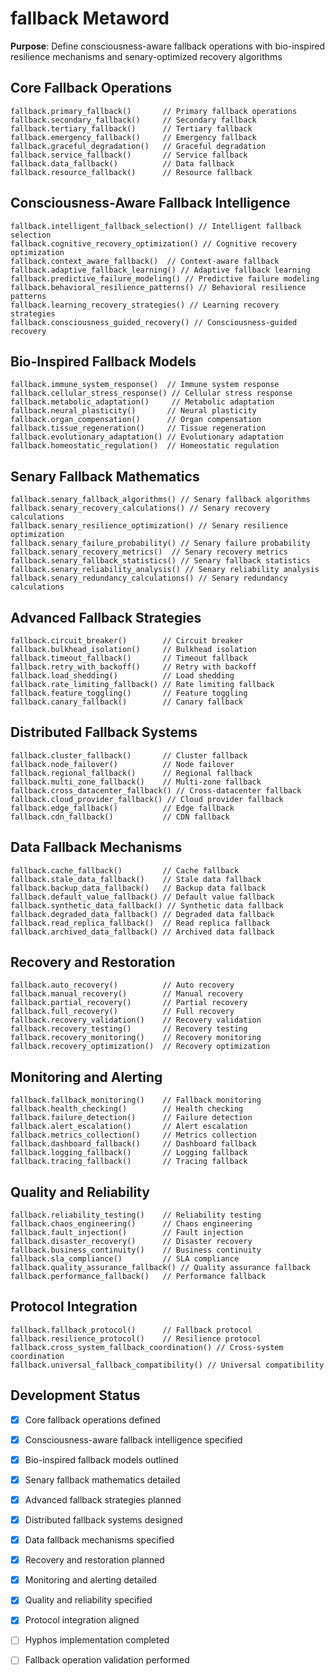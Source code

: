 # fallback Metaword

**Purpose**: Define consciousness-aware fallback operations with bio-inspired resilience mechanisms and senary-optimized recovery algorithms

## Core Fallback Operations

```hyphos
fallback.primary_fallback()       // Primary fallback operations
fallback.secondary_fallback()     // Secondary fallback
fallback.tertiary_fallback()      // Tertiary fallback
fallback.emergency_fallback()     // Emergency fallback
fallback.graceful_degradation()   // Graceful degradation
fallback.service_fallback()       // Service fallback
fallback.data_fallback()          // Data fallback
fallback.resource_fallback()      // Resource fallback
```

## Consciousness-Aware Fallback Intelligence

```hyphos
fallback.intelligent_fallback_selection() // Intelligent fallback selection
fallback.cognitive_recovery_optimization() // Cognitive recovery optimization
fallback.context_aware_fallback()  // Context-aware fallback
fallback.adaptive_fallback_learning() // Adaptive fallback learning
fallback.predictive_failure_modeling() // Predictive failure modeling
fallback.behavioral_resilience_patterns() // Behavioral resilience patterns
fallback.learning_recovery_strategies() // Learning recovery strategies
fallback.consciousness_guided_recovery() // Consciousness-guided recovery
```

## Bio-Inspired Fallback Models

```hyphos
fallback.immune_system_response()  // Immune system response
fallback.cellular_stress_response() // Cellular stress response
fallback.metabolic_adaptation()     // Metabolic adaptation
fallback.neural_plasticity()       // Neural plasticity
fallback.organ_compensation()      // Organ compensation
fallback.tissue_regeneration()     // Tissue regeneration
fallback.evolutionary_adaptation() // Evolutionary adaptation
fallback.homeostatic_regulation()  // Homeostatic regulation
```

## Senary Fallback Mathematics

```hyphos
fallback.senary_fallback_algorithms() // Senary fallback algorithms
fallback.senary_recovery_calculations() // Senary recovery calculations
fallback.senary_resilience_optimization() // Senary resilience optimization
fallback.senary_failure_probability() // Senary failure probability
fallback.senary_recovery_metrics()  // Senary recovery metrics
fallback.senary_fallback_statistics() // Senary fallback statistics
fallback.senary_reliability_analysis() // Senary reliability analysis
fallback.senary_redundancy_calculations() // Senary redundancy calculations
```

## Advanced Fallback Strategies

```hyphos
fallback.circuit_breaker()        // Circuit breaker
fallback.bulkhead_isolation()     // Bulkhead isolation
fallback.timeout_fallback()       // Timeout fallback
fallback.retry_with_backoff()     // Retry with backoff
fallback.load_shedding()          // Load shedding
fallback.rate_limiting_fallback() // Rate limiting fallback
fallback.feature_toggling()       // Feature toggling
fallback.canary_fallback()        // Canary fallback
```

## Distributed Fallback Systems

```hyphos
fallback.cluster_fallback()       // Cluster fallback
fallback.node_failover()          // Node failover
fallback.regional_fallback()      // Regional fallback
fallback.multi_zone_fallback()    // Multi-zone fallback
fallback.cross_datacenter_fallback() // Cross-datacenter fallback
fallback.cloud_provider_fallback() // Cloud provider fallback
fallback.edge_fallback()          // Edge fallback
fallback.cdn_fallback()           // CDN fallback
```

## Data Fallback Mechanisms

```hyphos
fallback.cache_fallback()         // Cache fallback
fallback.stale_data_fallback()    // Stale data fallback
fallback.backup_data_fallback()   // Backup data fallback
fallback.default_value_fallback() // Default value fallback
fallback.synthetic_data_fallback() // Synthetic data fallback
fallback.degraded_data_fallback() // Degraded data fallback
fallback.read_replica_fallback()  // Read replica fallback
fallback.archived_data_fallback() // Archived data fallback
```

## Recovery and Restoration

```hyphos
fallback.auto_recovery()          // Auto recovery
fallback.manual_recovery()        // Manual recovery
fallback.partial_recovery()       // Partial recovery
fallback.full_recovery()          // Full recovery
fallback.recovery_validation()    // Recovery validation
fallback.recovery_testing()       // Recovery testing
fallback.recovery_monitoring()    // Recovery monitoring
fallback.recovery_optimization()  // Recovery optimization
```

## Monitoring and Alerting

```hyphos
fallback.fallback_monitoring()    // Fallback monitoring
fallback.health_checking()        // Health checking
fallback.failure_detection()      // Failure detection
fallback.alert_escalation()       // Alert escalation
fallback.metrics_collection()     // Metrics collection
fallback.dashboard_fallback()     // Dashboard fallback
fallback.logging_fallback()       // Logging fallback
fallback.tracing_fallback()       // Tracing fallback
```

## Quality and Reliability

```hyphos
fallback.reliability_testing()    // Reliability testing
fallback.chaos_engineering()      // Chaos engineering
fallback.fault_injection()        // Fault injection
fallback.disaster_recovery()      // Disaster recovery
fallback.business_continuity()    // Business continuity
fallback.sla_compliance()         // SLA compliance
fallback.quality_assurance_fallback() // Quality assurance fallback
fallback.performance_fallback()   // Performance fallback
```

## Protocol Integration

```hyphos
fallback.fallback_protocol()      // Fallback protocol
fallback.resilience_protocol()    // Resilience protocol
fallback.cross_system_fallback_coordination() // Cross-system coordination
fallback.universal_fallback_compatibility() // Universal compatibility
```

## Development Status

- [x] Core fallback operations defined
- [x] Consciousness-aware fallback intelligence specified
- [x] Bio-inspired fallback models outlined
- [x] Senary fallback mathematics detailed
- [x] Advanced fallback strategies planned
- [x] Distributed fallback systems designed
- [x] Data fallback mechanisms specified
- [x] Recovery and restoration planned
- [x] Monitoring and alerting detailed
- [x] Quality and reliability specified
- [x] Protocol integration aligned
- [ ] Hyphos implementation completed
- [ ] Fallback operation validation performed

